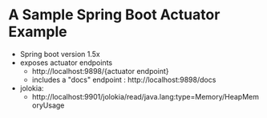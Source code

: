 # A Sample Spring Boot Actuator Example
 - Spring boot version 1.5x
 - exposes actuator endpoints 
      - http://localhost:9898/{actuator endpoint}
      - includes a "docs" endpoint : http://localhost:9898/docs
 - jolokia:
      - http://localhost:9901/jolokia/read/java.lang:type=Memory/HeapMemoryUsage
       
 
 